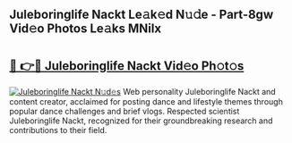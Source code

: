 ## Juleboringlife Nackt Le𝚊k𝚎d N𝚞𝚍e - Part-8gw Vid𝚎o Photos Le𝚊ks MNilx

# <h2><a href="http://fb8kfw.evod.top/?m=Juleboringlife+Nackt">🔗 👉🔴 Juleboringlife Nackt Vid𝚎o Ph𝚘t𝚘s</a></h2>

[![Juleboringlife Nackt N𝚞d𝚎s](https://i.imgur.com/8V9OHl7.gif)](http://fb8kfw.evod.top/?m=Juleboringlife+Nackt)
Web personality Juleboringlife Nackt and content creator, acclaimed for posting dance and lifestyle themes through popular dance challenges and brief vlogs. Respected scientist Juleboringlife Nackt, recognized for their groundbreaking research and contributions to their field. 
